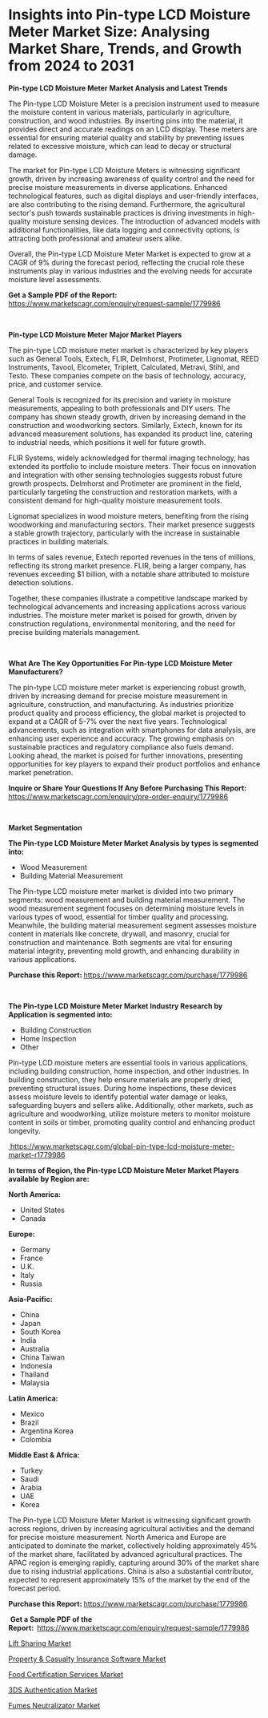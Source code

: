<p><h1>Insights into Pin-type LCD Moisture Meter Market Size: Analysing Market Share, Trends, and Growth from 2024 to 2031</h1></p><p><strong>Pin-type LCD Moisture Meter Market Analysis and Latest Trends</strong></p>
<p><p>The Pin-type LCD Moisture Meter is a precision instrument used to measure the moisture content in various materials, particularly in agriculture, construction, and wood industries. By inserting pins into the material, it provides direct and accurate readings on an LCD display. These meters are essential for ensuring material quality and stability by preventing issues related to excessive moisture, which can lead to decay or structural damage.</p><p>The market for Pin-type LCD Moisture Meters is witnessing significant growth, driven by increasing awareness of quality control and the need for precise moisture measurements in diverse applications. Enhanced technological features, such as digital displays and user-friendly interfaces, are also contributing to the rising demand. Furthermore, the agricultural sector's push towards sustainable practices is driving investments in high-quality moisture sensing devices. The introduction of advanced models with additional functionalities, like data logging and connectivity options, is attracting both professional and amateur users alike.</p><p>Overall, the Pin-type LCD Moisture Meter Market is expected to grow at a CAGR of 9% during the forecast period, reflecting the crucial role these instruments play in various industries and the evolving needs for accurate moisture level assessments.</p></p>
<p><strong>Get a Sample PDF of the Report:&nbsp;</strong> <a href="https://www.marketscagr.com/enquiry/request-sample/1779986?utm_campaign=1545&utm_medium=2&utm_source=Github&utm_content=ia&utm_term=09102024&utm_id=pin-type-lcd-moisture-meter">https://www.marketscagr.com/enquiry/request-sample/1779986</a></p>
<p>&nbsp;</p>
<p><strong>Pin-type LCD Moisture Meter Major Market Players</strong></p>
<p><p>The pin-type LCD moisture meter market is characterized by key players such as General Tools, Extech, FLIR, Delmhorst, Protimeter, Lignomat, REED Instruments, Tavool, Elcometer, Triplett, Calculated, Metravi, Stihl, and Testo. These companies compete on the basis of technology, accuracy, price, and customer service.</p><p>General Tools is recognized for its precision and variety in moisture measurements, appealing to both professionals and DIY users. The company has shown steady growth, driven by increasing demand in the construction and woodworking sectors. Similarly, Extech, known for its advanced measurement solutions, has expanded its product line, catering to industrial needs, which positions it well for future growth.</p><p>FLIR Systems, widely acknowledged for thermal imaging technology, has extended its portfolio to include moisture meters. Their focus on innovation and integration with other sensing technologies suggests robust future growth prospects. Delmhorst and Protimeter are prominent in the field, particularly targeting the construction and restoration markets, with a consistent demand for high-quality moisture measurement tools.</p><p>Lignomat specializes in wood moisture meters, benefiting from the rising woodworking and manufacturing sectors. Their market presence suggests a stable growth trajectory, particularly with the increase in sustainable practices in building materials.</p><p>In terms of sales revenue, Extech reported revenues in the tens of millions, reflecting its strong market presence. FLIR, being a larger company, has revenues exceeding $1 billion, with a notable share attributed to moisture detection solutions.</p><p>Together, these companies illustrate a competitive landscape marked by technological advancements and increasing applications across various industries. The moisture meter market is poised for growth, driven by construction regulations, environmental monitoring, and the need for precise building materials management.</p></p>
<p>&nbsp;</p>
<p><strong>What Are The Key Opportunities For Pin-type LCD Moisture Meter Manufacturers?</strong></p>
<p><p>The pin-type LCD moisture meter market is experiencing robust growth, driven by increasing demand for precise moisture measurement in agriculture, construction, and manufacturing. As industries prioritize product quality and process efficiency, the global market is projected to expand at a CAGR of 5-7% over the next five years. Technological advancements, such as integration with smartphones for data analysis, are enhancing user experience and accuracy. The growing emphasis on sustainable practices and regulatory compliance also fuels demand. Looking ahead, the market is poised for further innovations, presenting opportunities for key players to expand their product portfolios and enhance market penetration.</p></p>
<p><strong>Inquire or Share Your Questions If Any Before Purchasing This Report:</strong> <a href="https://www.marketscagr.com/enquiry/pre-order-enquiry/1779986?utm_campaign=1545&utm_medium=2&utm_source=Github&utm_content=ia&utm_term=09102024&utm_id=pin-type-lcd-moisture-meter">https://www.marketscagr.com/enquiry/pre-order-enquiry/1779986</a></p>
<p>&nbsp;</p>
<p><strong>Market Segmentation</strong></p>
<p><strong>The Pin-type LCD Moisture Meter Market Analysis by types is segmented into:</strong></p>
<p><ul><li>Wood Measurement</li><li>Building Material Measurement</li></ul></p>
<p><p>The Pin-type LCD moisture meter market is divided into two primary segments: wood measurement and building material measurement. The wood measurement segment focuses on determining moisture levels in various types of wood, essential for timber quality and processing. Meanwhile, the building material measurement segment assesses moisture content in materials like concrete, drywall, and masonry, crucial for construction and maintenance. Both segments are vital for ensuring material integrity, preventing mold growth, and enhancing durability in various applications.</p></p>
<p><strong>Purchase this Report:&nbsp;</strong><a href="https://www.marketscagr.com/purchase/1779986?utm_campaign=1545&utm_medium=2&utm_source=Github&utm_content=ia&utm_term=09102024&utm_id=pin-type-lcd-moisture-meter">https://www.marketscagr.com/purchase/1779986</a></p>
<p>&nbsp;</p>
<p><strong>The Pin-type LCD Moisture Meter Market Industry Research by Application is segmented into:</strong></p>
<p><ul><li>Building Construction</li><li>Home Inspection</li><li>Other</li></ul></p>
<p><p>Pin-type LCD moisture meters are essential tools in various applications, including building construction, home inspection, and other industries. In building construction, they help ensure materials are properly dried, preventing structural issues. During home inspections, these devices assess moisture levels to identify potential water damage or leaks, safeguarding buyers and sellers alike. Additionally, other markets, such as agriculture and woodworking, utilize moisture meters to monitor moisture content in soils or timber, promoting quality control and enhancing product longevity.</p></p>
<p><a href="https://www.marketscagr.com/global-pin-type-lcd-moisture-meter-market-r1779986?utm_campaign=1545&utm_medium=2&utm_source=Github&utm_content=ia&utm_term=09102024&utm_id=pin-type-lcd-moisture-meter">&nbsp;https://www.marketscagr.com/global-pin-type-lcd-moisture-meter-market-r1779986</a></p>
<p><strong>In terms of Region, the Pin-type LCD Moisture Meter Market Players available by Region are:</strong></p>
<p>
    <p> <strong> North America: </strong>
        <ul>
            <li>United States</li>
            <li>Canada</li>
        </ul>
        </p> 
    <p> <strong> Europe: </strong>
        <ul>
            <li>Germany</li>
            <li>France</li>
            <li>U.K.</li>
            <li>Italy</li>
            <li>Russia</li>
        </ul>
        </p> 
    <p> <strong> Asia-Pacific: </strong>
        <ul>
            <li>China</li>
            <li>Japan</li>
            <li>South Korea</li>
            <li>India</li>
            <li>Australia</li>
            <li>China Taiwan</li>
            <li>Indonesia</li>
            <li>Thailand</li>
            <li>Malaysia</li>
        </ul>
        </p> 
    <p> <strong> Latin America: </strong>
        <ul>
            <li>Mexico</li>
            <li>Brazil</li>
            <li>Argentina Korea</li>
            <li>Colombia</li>
        </ul>
        </p> 
    <p> <strong> Middle East & Africa: </strong>
        <ul>
            <li>Turkey</li>
            <li>Saudi</li>
            <li>Arabia</li>
            <li>UAE</li>
            <li>Korea</li>
        </ul>
    </p>
    </p>
<p><p>The Pin-type LCD Moisture Meter Market is witnessing significant growth across regions, driven by increasing agricultural activities and the demand for precise moisture measurement. North America and Europe are anticipated to dominate the market, collectively holding approximately 45% of the market share, facilitated by advanced agricultural practices. The APAC region is emerging rapidly, capturing around 30% of the market share due to rising industrial applications. China is also a substantial contributor, expected to represent approximately 15% of the market by the end of the forecast period.</p></p>
<p><strong>Purchase this Report: </strong><a href="https://www.marketscagr.com/purchase/1779986?utm_campaign=1545&utm_medium=2&utm_source=Github&utm_content=ia&utm_term=09102024&utm_id=pin-type-lcd-moisture-meter">https://www.marketscagr.com/purchase/1779986</a></p>
<p>&nbsp;<strong>Get a Sample PDF of the Report:&nbsp;&nbsp;</strong><a href="https://www.marketscagr.com/enquiry/request-sample/1779986?utm_campaign=1545&utm_medium=2&utm_source=Github&utm_content=ia&utm_term=09102024&utm_id=pin-type-lcd-moisture-meter">https://www.marketscagr.com/enquiry/request-sample/1779986</a></p>
<p><strong></strong></p>
<p><p><a href="https://www.linkedin.com/pulse/lift-sharing-market-size-growing-cagr-101-report-covers-analysis-hcywf?trackingId=Ty8jlnJkR7iwp5xcAlhkHQ%3D%3D&utm_campaign=1545&utm_medium=2&utm_source=Github&utm_content=ia&utm_term=09102024&utm_id=pin-type-lcd-moisture-meter">Lift Sharing Market</a></p><p><a href="https://www.linkedin.com/pulse/what-innovations-market-trends-shaping-property-casualty-w6kve?trackingId=yvZbwuylTACaAnWvc7%2BSjQ%3D%3D&utm_campaign=1545&utm_medium=2&utm_source=Github&utm_content=ia&utm_term=09102024&utm_id=pin-type-lcd-moisture-meter">Property & Casualty Insurance Software Market</a></p><p><a href="https://www.linkedin.com/pulse/food-certification-services-market-trends-strategic-insights-1riuf?trackingId=h2w7p3EcRw%2BoWRdOa3DGHQ%3D%3D&utm_campaign=1545&utm_medium=2&utm_source=Github&utm_content=ia&utm_term=09102024&utm_id=pin-type-lcd-moisture-meter">Food Certification Services Market</a></p><p><a href="https://www.linkedin.com/pulse/unlocking-growth-potential-market-strategic-analysis-3ds-authentication-shymf?trackingId=DqeDzfgCRA%2B02Fo4VCOdrw%3D%3D&utm_campaign=1545&utm_medium=2&utm_source=Github&utm_content=ia&utm_term=09102024&utm_id=pin-type-lcd-moisture-meter">3DS Authentication Market</a></p><p><a href="https://github.com/MaryNelson695/Market-Research-Report-List-1/blob/main/fumes-neutralizator-market.md?utm_campaign=1545&utm_medium=2&utm_source=Github&utm_content=ia&utm_term=09102024&utm_id=pin-type-lcd-moisture-meter">Fumes Neutralizator Market</a></p></p>